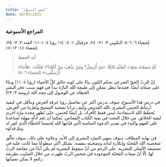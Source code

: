 ```yaml
---
title: 'أسس النبوّة'
date: 10/05/2025
---
```


### المراجع الأسبوعية
إشعياء ٦: ٦-٨؛ التكوين ٣: ٢١- ٢٤، حزقيال ١: ٤- ١٤؛ رؤيا ٤: ١-١١؛ العدد ٢: ٣- ٢٥؛ إشعياء ١٤: ١٢-١٤.

> <p>آية الحفظ</p>
> «ثُمَّ سَمِعْتُ صَوْتَ ٱلسَّيِّدِ قَائِلًا: ‹مَنْ أُرْسِلُ؟ وَمَنْ يَذْهَبُ مِنْ أَجْلِنَا؟› فَقُلْتُ: ‹هَأَنَذَا أَرْسِلْنِي›» (إشعياء ٦: ٨).

إنّ للربّ الحقّ الشرعي بحكم الكون بناءً على كونه خالق كلَّ الأشياء (رؤيا ٤: ١١) وبناءً على صفاته أيضًا، فعندما ننظر بتمعّنٍ إلى طبيعة الله البارّة نبدأ في فهم سبب عجز البشر الخطاة عن الوصول إلى مجد الله (رومية ٣: ٢٣).

في درس هذا الأسبوع، سوف ندرس أكثر عن تفاصيل رؤيا غرفة العرش ونتأمّل في كيفية ارتباط الجنس البشري بالله القدوس وكيف تردّنا تضحية المسيح وتُقرّبنا من العرش. يُخطط الله لاستعادتنا، ليس فقط كأفراد، بل أيضًا كجنس، حتّى نُظهر مجده مرّة أخرى لبقية الخلائق. من خلال البحث في بقية الكتاب المقدّس، يُمكننا أن نَجد أدلّة مهمّة تُساعدنا على الفهم والبدء في تقدير الدعوة السامية الّتي قدّمها الله لِجنسنا الخطّاء الّذي غُفِر له وتمّ فداؤه.

في نهاية المطاف، سوف ينتهي التمرّد البشري إلى الأبد، وعلاوة على ذلك، سوف تتألّق شخصية الله المُحبّة وإنكاره لذاته وتضحيته بنفسه، بشكل أكثر سطوعًا مما كانت عليه في تصميمه الأصلي للبشرية. على الرغم من أنّ سقوط البشرية لم يكن أبدًا من مقاصد الربّ لها، إلّا أنّ صفات المَحبّة الموجودة في شخص الربّ ظهرت من خلال الصليب بطريقة رائعةٍ لا يمكن نسيانها .
